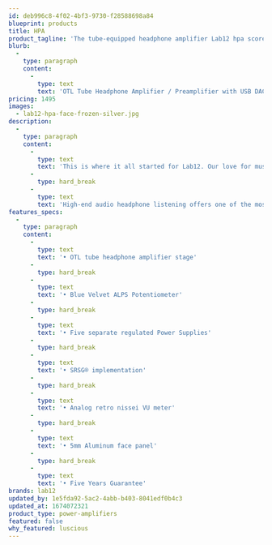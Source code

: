 ```yaml
---
id: deb996c8-4f02-4bf3-9730-f28588698a84
blueprint: products
title: HPA
product_tagline: 'The tube-equipped headphone amplifier Lab12 hpa scores with a tonally balanced, minimally warmer reproduction, high resolution and a vivid stage representation.'
blurb:
  -
    type: paragraph
    content:
      -
        type: text
        text: 'OTL Tube Headphone Amplifier / Preamplifier with USB DAC'
pricing: 1495
images:
  - lab12-hpa-face-frozen-silver.jpg
description:
  -
    type: paragraph
    content:
      -
        type: text
        text: 'This is where it all started for Lab12. Our love for music, for high-end audio and our exploration for many years, gave us a huge challenge when designing a headphone preamplifier that met our demand to deliver a faultless sonic signature. Dealing with the sensitive signal output and transforming it into a true high-end audio headphone amplifier is not a task that everyone would dare to explore, but for Lab12 it is one we could not resist.'
      -
        type: hard_break
      -
        type: text
        text: 'High-end audio headphone listening offers one of the most coveted and intimate musical listening experiences available, yet not many headphone amplifiers on the market are able to deliver that experience adequately and to the satisfaction of true music lovers.'
features_specs:
  -
    type: paragraph
    content:
      -
        type: text
        text: '• OTL tube headphone amplifier stage'
      -
        type: hard_break
      -
        type: text
        text: '• Blue Velvet ALPS Potentiometer'
      -
        type: hard_break
      -
        type: text
        text: '• Five separate regulated Power Supplies'
      -
        type: hard_break
      -
        type: text
        text: '• SRSG® implementation'
      -
        type: hard_break
      -
        type: text
        text: '• Analog retro nissei VU meter'
      -
        type: hard_break
      -
        type: text
        text: '• 5mm Aluminum face panel'
      -
        type: hard_break
      -
        type: text
        text: '• Five Years Guarantee'
brands: lab12
updated_by: 1e5fda92-5ac2-4abb-b403-8041edf0b4c3
updated_at: 1674072321
product_type: power-amplifiers
featured: false
why_featured: luscious
---
```

